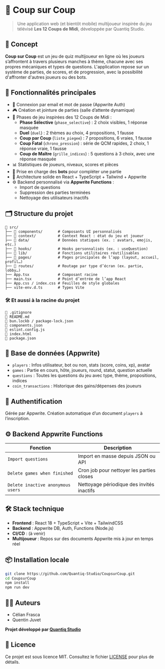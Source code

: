 # 🧠 Coup sur Coup

> Une application web (et bientôt mobile) multijoueur inspirée du jeu télévisé **Les 12 Coups de Midi**, développée par Quantiq Studio.

## 🎯 Concept

**Coup sur Coup** est un jeu de quiz multijoueur en ligne où les joueurs s’affrontent à travers plusieurs manches à thème, chacune avec ses propres mécaniques et types de questions. L'application repose sur un système de parties, de scores, et de progression, avec la possibilité d'affronter d'autres joueurs ou des bots.

## 🚀 Fonctionnalités principales

- 🔐 Connexion par email et mot de passe (Appwrite Auth)
- 🎮 Création et jointure de parties (salle d’attente dynamique)
- 🧠 Phases de jeu inspirées des 12 Coups de Midi :
    - **Phase Sélective** (`phase_selective`) : 2 choix visibles, 1 réponse masquée
    - **Duel** (`duel`) : 2 thèmes au choix, 4 propositions, 1 fausse
    - **Coup par Coup** (`liste_piegee`) : 7 propositions, 6 vraies, 1 fausse
    - **Coup Fatal** (`chrono_pression`) : série de QCM rapides, 2 choix, 1 réponse vraie, 1 fausse
    - **Coup de Maître** (`grille_indices`) : 5 questions à 3 choix, avec une réponse masquée
- 📊 Statistiques de joueurs, niveaux, scores et pièces
- 🤖 Prise en charge des **bots** pour compléter une partie
- 🧱 Architecture solide en React + TypeScript + Tailwind + Appwrite
- ⚙️ Backend personnalisé via **Appwrite Functions** :
    - Import de questions
    - Suppression des parties terminées
    - Nettoyage des utilisateurs inactifs

## 🗂️ Structure du projet
```
📁 src/
├── 📁 components/       # Composants UI personnalisés
├── 📁 context/          # Context React : état du jeu et joueur
├── 📁 data/             # Données statiques (ex. : avatars, emojis, etc.)
├── 📁 hooks/            # Hooks personnalisés (ex. : useQuestion)
├── 📁 lib/              # Fonctions utilitaires réutilisables
├── 📁 pages/            # Pages principales de l’app (layout, accueil, profil…)
├── 📁 routes/           # Routage par type d’écran (ex. partie, lobby…)
├── App.tsx             # Composant racine
├── main.tsx            # Point d’entrée de l’app React
├── App.css / index.css # Feuilles de style globales
├── vite-env.d.ts       # Types Vite
```

### 🛠️ Et aussi à la racine du projet
```
📄 .gitignore
📄 README.md
📄 bun.lockb / package-lock.json
📄 components.json
📄 eslint.config.js
📄 index.html
📄 package.json
```

## 🧩 Base de données (Appwrite)

- `players` : Infos utilisateur, bot ou non, stats (score, coins, xp), avatar
- `games` : Partie en cours, hôte, joueurs, round, statut, question actuelle
- `questions` : Toutes les questions du jeu avec type, thème, propositions, indices
- `coin_transactions` : Historique des gains/dépenses des joueurs

## 🔐 Authentification

Gérée par Appwrite. Création automatique d’un document `players` à l’inscription.

## ⚙️ Backend Appwrite Functions

| Fonction                          | Description                                |
|----------------------------------|--------------------------------------------|
| `Import questions`               | Import en masse depuis JSON ou API         |
| `Delete games when finished`     | Cron job pour nettoyer les parties closes  |
| `Delete inactive anonymous users`| Nettoyage périodique des invités inactifs  |

## 🛠️ Stack technique

- **Frontend** : React 18 + TypeScript + Vite + TailwindCSS
- **Backend** : Appwrite DB, Auth, Functions (Node.js)
- **CI/CD** : (à venir)
- **Multijoueur** : Repos sur des documents Appwrite mis à jour en temps réel

## 📦 Installation locale

```bash
git clone https://github.com/Quantiq-Studio/CoupsurCoup.git
cd CoupsurCoup
npm install
npm run dev
```

## 🧑‍💻 Auteurs
- Célian Frasca 
- Quentin Juvet

**Projet développé par [Quantiq Studio](https://quantiqstudio.com)**

## 📜 Licence
Ce projet est sous licence MIT. Consultez le fichier [LICENSE](LICENSE) pour plus de détails.